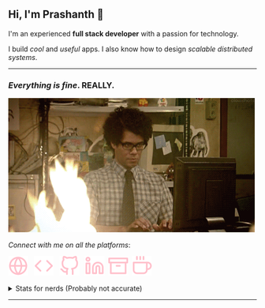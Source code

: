 ## Hi, I'm Prashanth 👋

I'm an experienced **full stack developer** with a passion for technology.

I build _cool_ and _useful_ apps. I also know how to design _scalable distributed systems_.

---

### _Everything is fine_. **REALLY**.

![this is fine](./assets/gif/this-is-fine.gif)
<!-- https://media.giphy.com/media/dbtDDSvWErdf2/giphy.gif -->


_Connect with me on all the platforms_:
<!-- Icons from https://feathericons.com/ -->
<a href="https://prashanthr.me" target="_blank" rel="noreferrer noopener"><img src="./assets/icons/globe-pink.svg" /></a> &nbsp; 
<a href="https://prashanthr.me/portfolio" target="_blank" rel="noreferrer noopener"><img src="./assets/icons/code-pink.svg" /></a> &nbsp; 
<a href="https://github.com/prashanthr" target="_blank" rel="noreferrer noopener"><img src="./assets/icons/github-pink.svg" /></a> &nbsp; 
<a href="https://www.linkedin.com/in/prashanthrajaram" target="_blank" rel="noreferrer noopener"><img src="./assets/icons/linkedin-pink.svg" /></a>&nbsp; 
<a href="https://dev.to/prashanthr" target="_blank" rel="noreferrer noopener"><img src="./assets/icons/archive-pink.svg" /></a>&nbsp;
<a href="https://www.buymeacoffee.com/TGuwXOA" target="_blank" rel="noreferrer noopener"><img src="./assets/icons/coffee-pink.svg" /></a>

<details>
  <summary>Stats for nerds (Probably not accurate)</summary>
  <br>
  <a href="#">
    <img align="center" src="https://github-readme-stats.vercel.app/api?username=prashanthr&&count_private=true&show_icons=true&theme=dracula&hide_border=true&layout=compact&hide=all" />
  </a><br />
  <a href="#">
    <img align="center" src="https://github-readme-stats.vercel.app/api/top-langs?username=prashanthr&&hide=php,java&langs_count=10&layout=compact&theme=dracula&hide_border=true" />
  </a>
  <a href="#">
    <img align="center" src="https://github-readme-stats.vercel.app/api/wakatime?username=thelastcoder&theme=dracula&langs_count=10&layout=compact&hide_border=true" />
  </a>
</details>

---

<!--
**prashanthr/prashanthr** is a ✨ _special_ ✨ repository because its `README.md` (this file) appears on your GitHub profile.
-->
